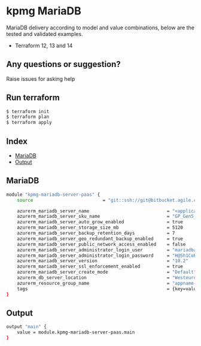# kpmg MariaDB

MariaDB delivery according to model and value combinations, below are the tested and validated examples.

  - Terraform 12, 13 and 14

## Any questions or suggestion?

Raise issues for asking help

## Run terraform

```bash
$ terraform init
$ terraform plan
$ terraform apply
```

## Index

- [MariaDB](#maria-db)
- [Output](#output)

## MariaDB<a name="maria-db"></a>
```bash
module "kpmg-mariadb-server-paas" {
    source                          = "git::ssh://git@bitbucket.agile.corp.kpmg.pt:7999/ica/terraform-azure-azurerm-mariadb-server.git"

    azurerm_mariadb_server_name                             = "<application>-<environment>-mariadb[-ROLE]-<seq number>"
    azurerm_mariadb_server_sku_name                         = "GP_Gen5_8"
    azurerm_mariadb_server_auto_grow_enabled                = true
    azurerm_mariadb_server_storage_size_mb                  = 5120
    azurerm_mariadb_server_backup_retention_days            = 7
    azurerm_mariadb_server_geo_redundant_backup_enabled     = true
    azurerm_mariadb_server_public_network_access_enabled    = false
    azurerm_mariadb_server_administrator_login_user         = "mariadbadmin"
    azurerm_mariadb_server_administrator_login_password     = "H@Sh1CoR3!"
    azurerm_mariadb_server_version                          = "10.2"
    azurerm_mariadb_server_ssl_enforcement_enabled          = true
    azurerm_mariadb_server_create_mode                      = "Default"
    azurerm_db_server_location                              = "Westeurope"
    azurerm_resource_group_name                             = "appname-dev-rg-01"
    tags                                                    = {key=value}
}
```

## Output<a name="output"></a>
```bash
output "main" {
    value = module.kpmg-mariadb-server-paas.main
}
```